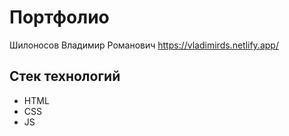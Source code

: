 # Портфолио
Шилоносов Владимир Романович
https://vladimirds.netlify.app/
## Стек технологий
- HTML
- CSS
- JS
